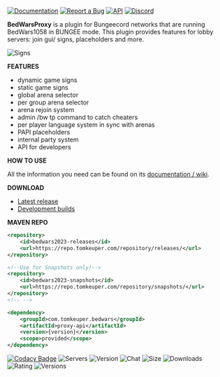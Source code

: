 
[![Documentation](https://i.imgur.com/7QDbrIS.png)](https://wiki.tomkeuper.com/docs/BedWarsProxy/) [![Report a Bug](https://i.imgur.com/Z1qOYLC.png)](https://github.com/tomkeuper/BWProxy2023/issues) [![API](https://i.imgur.com/JfMTMMc.png)](https://javadocs.tomkeuper.com/) [![Discord](https://i.imgur.com/yBySzkU.png)](https://discord.gg/kPaBGwhmjf)

**BedWarsProxy** is a plugin for Bungeecord networks that are running BedWars1058 in BUNGEE mode. This plugin provides features for lobby servers: join gui/ signs, placeholders and more.

![Signs](https://i.imgur.com/ggNRp4D.png?1)

**FEATURES**
- dynamic game signs
- static game signs
- global arena selector
- per group arena selector
- arena rejoin system
- admin /bw tp <player> command to catch cheaters
- per player language system in sync with arenas
- PAPI placeholders
- internal party system
- API for developers

**HOW TO USE**

All the information you need can be found on its [documentation / wiki](https://wiki.tomkeuper.com/docs/BedWarsProxy/).

**DOWNLOAD**
- [Latest release](#)
- [Development builds](https://github.com/tomkeuper/BWProxy2023/releases)

**MAVEN REPO**
```xml
<repository>
    <id>bedwars2023-releases</id>
    <url>https://repo.tomkeuper.com/repository/releases/</url>
</repository>

<!--Use for Snapshots only!-->
<repository>
    <id>bedwars2023-snapshots</id>
    <url>https://repo.tomkeuper.com/repository/snapshots/</url>
</repository>
<!-- -->

<dependency>
    <groupId>com.tomkeuper.bedwars</groupId>
    <artifactId>proxy-api</artifactId>
    <version>{version}</version>
    <scope>provided</scope>
</dependency>
```

[![Codacy Badge](https://app.codacy.com/project/badge/Grade/8043171c9b8044f4a77b788d80a55d2f)](https://www.codacy.com/manual/andrew.dascalu/bedwarsproxy?utm_source=gitlab.com&amp;utm_medium=referral&amp;utm_content=andrei1058/bedwarsproxy&amp;utm_campaign=Badge_Grade) ![Servers](https://img.shields.io/bstats/servers/6036) ![Version](https://img.shields.io/spiget/version/66642) ![Chat](https://img.shields.io/discord/201345265821679617) ![Size](https://img.shields.io/spiget/download-size/66642) ![Downloads](https://img.shields.io/spiget/downloads/66642) ![Rating](https://img.shields.io/spiget/rating/66642) ![Versions](https://img.shields.io/spiget/tested-versions/66642)